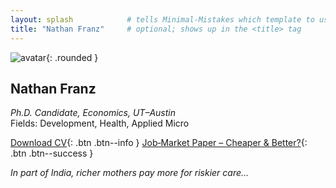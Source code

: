 ```yaml
---
layout: splash            # tells Minimal‑Mistakes which template to use
title: "Nathan Franz"     # optional; shows up in the <title> tag
---
```


![avatar](/assets/img/franzNathan_rosenkranz2025_square.png){: .rounded }

## Nathan Franz  
*Ph.D. Candidate, Economics, UT–Austin*  
Fields: Development, Health, Applied Micro

[Download CV](/files/franzNathan_cv.pdf){: .btn .btn--info }
[Job‑Market Paper – Cheaper & Better?](/files/franzNathan_jmp.pdf){: .btn .btn--success }

*In part of India, richer mothers pay more for riskier care…*

